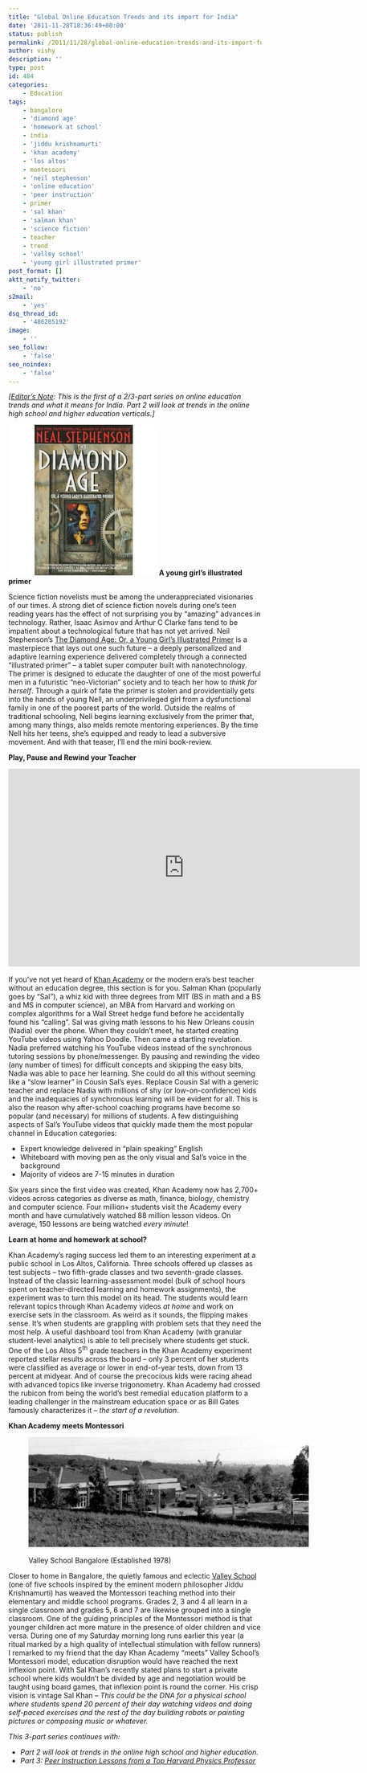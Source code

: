 ```yaml
---
title: "Global Online Education Trends and its import for India"
date: '2011-11-28T18:36:49+00:00'
status: publish
permalink: /2011/11/28/global-online-education-trends-and-its-import-for-india
author: vishy
description: ''
type: post
id: 484
categories:
    - Education
tags:
    - bangalore
    - 'diamond age'
    - 'homework at school'
    - india
    - 'jiddu krishnamurti'
    - 'khan academy'
    - 'los altos'
    - montessori
    - 'neil stephenson'
    - 'online education'
    - 'peer instruction'
    - primer
    - 'sal khan'
    - 'salman khan'
    - 'science fiction'
    - teacher
    - trend
    - 'valley school'
    - 'young girl illustrated primer'
post_format: []
aktt_notify_twitter:
    - 'no'
s2mail:
    - 'yes'
dsq_thread_id:
    - '486285192'
image:
    - ''
seo_follow:
    - 'false'
seo_noindex:
    - 'false'
---
```

*\[<span style="text-decoration: underline;">Editor’s Note</span>: This is the first of a 2/3-part series on online education trends and what it means for India. Part 2 will look at trends in the online high school and higher education verticals.\]*

**[![](../../../../uploads/2011/11/neil_steph_diamond_age_cover.jpg "neil_steph_diamond_age_cover")](http://www.amazon.com/Diamond-Age-Illustrated-Primer-Spectra/dp/0553380966/ref=sr_1_1?s=books&ie=UTF8&qid=1322224981&sr=1-1)A young girl’s illustrated primer**

Science fiction novelists must be among the underappreciated visionaries of our times. A strong diet of science fiction novels during one’s teen reading years has the effect of not surprising you by “amazing” advances in technology. Rather, Isaac Asimov and Arthur C Clarke fans tend to be impatient about a technological future that has not yet arrived. Neil Stephenson’s [The Diamond Age: Or, a Young Girl’s Illustrated Primer](http://www.amazon.com/Diamond-Age-Illustrated-Primer-Spectra/dp/0553380966/ref=sr_1_1?s=books&ie=UTF8&qid=1322224981&sr=1-1) is a masterpiece that lays out one such future – a deeply personalized and adaptive learning experience delivered completely through a connected “illustrated primer” – a tablet super computer built with nanotechnology. The primer is designed to educate the daughter of one of the most powerful men in a futuristic “neo-Victorian” society and to teach her how to *think for herself*. Through a quirk of fate the primer is stolen and providentially gets into the hands of young Nell, an underprivileged girl from a dysfunctional family in one of the poorest parts of the world. Outside the realms of traditional schooling, Nell begins learning exclusively from the primer that, among many things, also melds remote mentoring experiences. By the time Nell hits her teens, she’s equipped and ready to lead a subversive movement. And with that teaser, I’ll end the mini book-review.

**Play, Pause and Rewind your Teacher**

<span class="embed-youtube" style="text-align:center; display: block;"><iframe allowfullscreen="true" class="youtube-player" height="394" src="https://www.youtube.com/embed/UuMTSU9DcqQ?version=3&rel=1&fs=1&autohide=2&showsearch=0&showinfo=1&iv_load_policy=1&wmode=transparent" style="border:0;" width="700"></iframe></span>

If you’ve not yet heard of [Khan Academy](http://www.khanacademy.org/) or the modern era’s best teacher without an education degree, this section is for you. Salman Khan (popularly goes by “Sal”), a whiz kid with three degrees from MIT (BS in math and a BS and MS in computer science), an MBA from Harvard and working on complex algorithms for a Wall Street hedge fund before he accidentally found his “calling”. Sal was giving math lessons to his New Orleans cousin (Nadia) over the phone. When they couldn’t meet, he started creating YouTube videos using Yahoo Doodle. Then came a startling revelation. Nadia preferred watching his YouTube videos instead of the synchronous tutoring sessions by phone/messenger. By pausing and rewinding the video (any number of times) for difficult concepts and skipping the easy bits, Nadia was able to pace her learning. She could do all this without seeming like a “slow learner” in Cousin Sal’s eyes. Replace Cousin Sal with a generic teacher and replace Nadia with millions of shy (or low-on-confidence) kids and the inadequacies of synchronous learning will be evident for all. This is also the reason why after-school coaching programs have become so popular (and necessary) for millions of students. A few distinguishing aspects of Sal’s YouTube videos that quickly made them the most popular channel in Education categories:

- Expert knowledge delivered in “plain speaking”  English
- Whiteboard with moving pen as the only visual and Sal’s voice in the background
- Majority of videos are 7-15 minutes in duration

Six years since the first video was created, Khan Academy now has 2,700+ videos across categories as diverse as math, finance, biology, chemistry and computer science. Four million+ students visit the Academy every month and have cumulatively watched 88 million lesson videos. On average, 150 lessons are being watched *every minute*!

**Learn at home and homework at school?**

Khan Academy’s raging success led them to an interesting experiment at a public school in Los Altos, California. Three schools offered up classes as test subjects – two fifth-grade classes and two seventh-grade classes. Instead of the classic learning-assessment model (bulk of school hours spent on teacher-directed learning and homework assignments), the experiment was to turn this model on its head. The students would learn relevant topics through Khan Academy videos *at home* and work on exercise sets in the classroom. As weird as it sounds, the flipping makes sense. It’s when students are grappling with problem sets that they need the most help. A useful dashboard tool from Khan Academy (with granular student-level analytics) is able to tell precisely where students get stuck. One of the Los Altos 5<sup>th</sup> grade teachers in the Khan Academy experiment reported stellar results across the board – only 3 percent of her students were classified as average or lower in end-of-year tests, down from 13 percent at midyear. And of course the precocious kids were racing ahead with advanced topics like inverse trigonometry. Khan Academy had crossed the rubicon from being the world’s best remedial education platform to a leading challenger in the mainstream education space or as Bill Gates famously characterizes it – *the start of a revolution*.

**Khan Academy meets Montessori**

<figure aria-describedby="caption-attachment-486" class="wp-caption aligncenter" id="attachment_486" style="width: 560px">

[![](../../../../uploads/2011/11/valley_school_blr.png "valley_school_blr")](../../../../uploads/2011/11/valley_school_blr.png)<figcaption class="wp-caption-text" id="caption-attachment-486">Valley School Bangalore (Established 1978)</figcaption></figure>

Closer to home in Bangalore, the quietly famous and eclectic [Valley School](http://thevalleyschool.info/) (one of five schools inspired by the eminent modern philosopher Jiddu Krishnamurti) has weaved the Montessori teaching method into their elementary and middle school programs. Grades 2, 3 and 4 all learn in a single classroom and grades 5, 6 and 7 are likewise grouped into a single classroom. One of the guiding principles of the Montessori method is that younger children act more mature in the presence of older children and vice versa. During one of my Saturday morning long runs earlier this year (a ritual marked by a high quality of intellectual stimulation with fellow runners) I remarked to my friend that the day Khan Academy “meets” Valley School’s Montessori model, education disruption would have reached the next inflexion point. With Sal Khan’s recently stated plans to start a private school where kids wouldn’t be divided by age and negotiation would be taught using board games, that inflexion point is round the corner. His crisp vision is vintage Sal Khan – *This could be the DNA for a physical school where students spend 20 percent of their day watching videos and doing self-paced exercises and the rest of the day building robots or painting pictures or composing music or whatever.*

*This 3-part series continues with:*

- *Part 2 will look at trends in the online high school and higher education.*
- *Part 3: [Peer Instruction Lessons from a Top Harvard Physics Professor](http://www.techsangam.com/2011/12/15/peer-instruction-lessons-from-a-top-harvard-physics-professor/)*